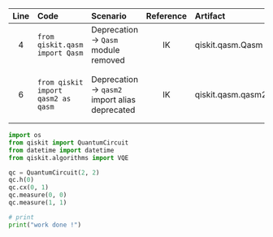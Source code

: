 | Line | Code | Scenario | Reference | Artifact | Refactoring |
| :--: | :--- | :------- | :-------: | :------- | :---------- |
| 4 | `from qiskit.qasm import Qasm` | Deprecation -> `Qasm` module removed | IK | qiskit.qasm.Qasm | remove this line |
| 6 | `from qiskit import qasm2 as qasm` | Deprecation -> `qasm2` import alias deprecated | IK | qiskit.qasm.qasm2 | replace with `from qiskit.qasm import qasm2 as qasm` |
```python
import os
from qiskit import QuantumCircuit
from datetime import datetime
from qiskit.algorithms import VQE

qc = QuantumCircuit(2, 2)
qc.h(0)
qc.cx(0, 1)
qc.measure(0, 0)
qc.measure(1, 1)

# print
print("work done !")
```